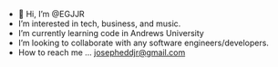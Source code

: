 - 👋 Hi, I’m @EGJJR
-  I’m interested in tech, business, and music.
-  I’m currently learning code in Andrews University
-  I’m looking to collaborate with any software engineers/developers.
-  How to reach me ... josepheddjr@gmail.com

<!---
EGJJR/EGJJR is a ✨ special ✨ repository because its `README.md` (this file) appears on your GitHub profile.
You can click the Preview link to take a look at your changes.
--->

